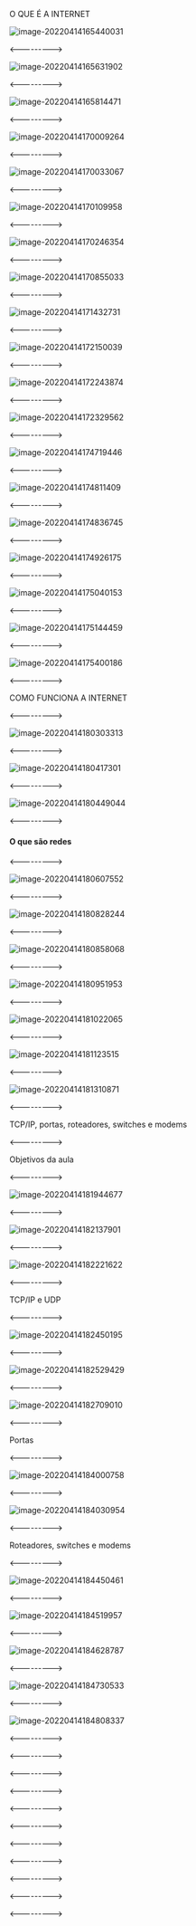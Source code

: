 O QUE É A INTERNET

![image-20220414165440031](C:\Users\gibar\AppData\Roaming\Typora\typora-user-images\image-20220414165440031.png)

<--------->

![image-20220414165631902](C:\Users\gibar\AppData\Roaming\Typora\typora-user-images\image-20220414165631902.png)

<--------->

![image-20220414165814471](C:\Users\gibar\AppData\Roaming\Typora\typora-user-images\image-20220414165814471.png)

<--------->

![image-20220414170009264](C:\Users\gibar\AppData\Roaming\Typora\typora-user-images\image-20220414170009264.png)

<--------->

![image-20220414170033067](C:\Users\gibar\AppData\Roaming\Typora\typora-user-images\image-20220414170033067.png)

<--------->

![image-20220414170109958](C:\Users\gibar\AppData\Roaming\Typora\typora-user-images\image-20220414170109958.png)

<--------->

![image-20220414170246354](C:\Users\gibar\AppData\Roaming\Typora\typora-user-images\image-20220414170246354.png)

<--------->

![image-20220414170855033](C:\Users\gibar\AppData\Roaming\Typora\typora-user-images\image-20220414170855033.png)

<--------->

![image-20220414171432731](C:\Users\gibar\AppData\Roaming\Typora\typora-user-images\image-20220414171432731.png)

<--------->

![image-20220414172150039](C:\Users\gibar\AppData\Roaming\Typora\typora-user-images\image-20220414172150039.png)

<--------->

![image-20220414172243874](C:\Users\gibar\AppData\Roaming\Typora\typora-user-images\image-20220414172243874.png)

<--------->

![image-20220414172329562](C:\Users\gibar\AppData\Roaming\Typora\typora-user-images\image-20220414172329562.png)

<--------->

![image-20220414174719446](C:\Users\gibar\AppData\Roaming\Typora\typora-user-images\image-20220414174719446.png)

<--------->

![image-20220414174811409](C:\Users\gibar\AppData\Roaming\Typora\typora-user-images\image-20220414174811409.png)

<--------->

![image-20220414174836745](C:\Users\gibar\AppData\Roaming\Typora\typora-user-images\image-20220414174836745.png)

<--------->

![image-20220414174926175](C:\Users\gibar\AppData\Roaming\Typora\typora-user-images\image-20220414174926175.png)

<--------->

![image-20220414175040153](C:\Users\gibar\AppData\Roaming\Typora\typora-user-images\image-20220414175040153.png)

<--------->

![image-20220414175144459](C:\Users\gibar\AppData\Roaming\Typora\typora-user-images\image-20220414175144459.png)

<--------->

![image-20220414175400186](C:\Users\gibar\AppData\Roaming\Typora\typora-user-images\image-20220414175400186.png)

<--------->

COMO FUNCIONA A INTERNET

<--------->

![image-20220414180303313](C:\Users\gibar\AppData\Roaming\Typora\typora-user-images\image-20220414180303313.png)

<--------->

![image-20220414180417301](C:\Users\gibar\AppData\Roaming\Typora\typora-user-images\image-20220414180417301.png)

<--------->

![image-20220414180449044](C:\Users\gibar\AppData\Roaming\Typora\typora-user-images\image-20220414180449044.png)

<--------->

#### O que são redes

<--------->

![image-20220414180607552](C:\Users\gibar\AppData\Roaming\Typora\typora-user-images\image-20220414180607552.png)

<--------->

![image-20220414180828244](C:\Users\gibar\AppData\Roaming\Typora\typora-user-images\image-20220414180828244.png)

<--------->

![image-20220414180858068](C:\Users\gibar\AppData\Roaming\Typora\typora-user-images\image-20220414180858068.png)

<--------->

![image-20220414180951953](C:\Users\gibar\AppData\Roaming\Typora\typora-user-images\image-20220414180951953.png)

<--------->

![image-20220414181022065](C:\Users\gibar\AppData\Roaming\Typora\typora-user-images\image-20220414181022065.png)

<--------->

![image-20220414181123515](C:\Users\gibar\AppData\Roaming\Typora\typora-user-images\image-20220414181123515.png)

<--------->

![image-20220414181310871](C:\Users\gibar\AppData\Roaming\Typora\typora-user-images\image-20220414181310871.png)

<--------->

TCP/IP, portas, roteadores, switches e modems

<--------->

Objetivos da aula

<--------->

![image-20220414181944677](C:\Users\gibar\AppData\Roaming\Typora\typora-user-images\image-20220414181944677.png)

<--------->

![image-20220414182137901](C:\Users\gibar\AppData\Roaming\Typora\typora-user-images\image-20220414182137901.png)

<--------->

![image-20220414182221622](C:\Users\gibar\AppData\Roaming\Typora\typora-user-images\image-20220414182221622.png)

<--------->

TCP/IP e UDP

<--------->

![image-20220414182450195](C:\Users\gibar\AppData\Roaming\Typora\typora-user-images\image-20220414182450195.png)

<--------->

![image-20220414182529429](C:\Users\gibar\AppData\Roaming\Typora\typora-user-images\image-20220414182529429.png)

<--------->

![image-20220414182709010](C:\Users\gibar\AppData\Roaming\Typora\typora-user-images\image-20220414182709010.png)

<--------->

Portas

<--------->

![image-20220414184000758](C:\Users\gibar\AppData\Roaming\Typora\typora-user-images\image-20220414184000758.png)

<--------->

![image-20220414184030954](C:\Users\gibar\AppData\Roaming\Typora\typora-user-images\image-20220414184030954.png)

<--------->

Roteadores, switches e modems

<--------->

![image-20220414184450461](C:\Users\gibar\AppData\Roaming\Typora\typora-user-images\image-20220414184450461.png)

<--------->

![image-20220414184519957](C:\Users\gibar\AppData\Roaming\Typora\typora-user-images\image-20220414184519957.png)

<--------->

![image-20220414184628787](C:\Users\gibar\AppData\Roaming\Typora\typora-user-images\image-20220414184628787.png)

<--------->

![image-20220414184730533](C:\Users\gibar\AppData\Roaming\Typora\typora-user-images\image-20220414184730533.png)

<--------->

![image-20220414184808337](C:\Users\gibar\AppData\Roaming\Typora\typora-user-images\image-20220414184808337.png)

<--------->



<--------->



<--------->



<--------->



<--------->



<--------->



<--------->



<--------->



<--------->



<--------->



<--------->



